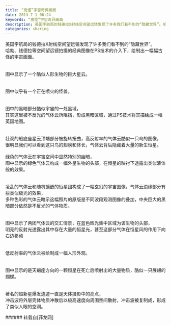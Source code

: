 ```yaml
---
title: “鬼怪”宇宙奇异画面
date: 2013-7-1 06:24
keywords: “鬼怪”宇宙奇异画面
description: 美国宇航局的钱德拉X射线空间望远镜发现了许多我们看不到的“隐藏世界”。哈勃、钱德拉等空间望远镜拍摄的经典图像在PS技术的介入下，绘制出一幅幅古怪的宇宙画面。图中显示了一个酷似人形生物的巨大星云。图中似乎有一个正在喷火的怪兽。图中的黑暗部分酷似宇宙的一处黑域，其实这里被不反光的气体云所阻挡，形成黑暗区域，通过PS技术将其描绘成一幅英国地图。壮观的船底座星云顶端部分被旋转扭曲，高反射率的气体云酷似一只鸟的图像，很明显我们可以看到这只鸟的翅膀和体长，气体云背后隐藏着大量的新生恒星。绿色的气体云在宇宙空间中显然特别的幽暗，图中显示的绿色气体云构成一幅外星生物的头部，在恒星的映衬下透露出类似液体般的效果。凌乱的气体云和随机镶嵌的恒星团构成了一幅玄幻的宇宙图像，气体云边缘部分有些类似极光的效果，多种色彩的气体云暗示这幅照片的原版是不同波段观测图像的叠加，中央巨大的黑暗部分依然是不反光的气体物质。图中显示了两团气体云的交汇情景，在蓝色辉光集中区域为该生物的头部，明亮的反射光透露出其中存在大量的恒星光，甚至这部分气体在恒星风的作用下向右边移动低反射率的气体云被绘制成一幅人形外观。图中显示的是天蝎座方向的一颗恒星在死亡后喷射出的大量物质，酷似一只展翅的蝴蝶。著名的超新星爆发遗迹一直是天体摄影中的亮点，冲击波将外层壳体物质冲散后以极高速度向周围空间散射，冲击波被复制成，形成了类似人眼的空洞。
categories: sharing
---
```

<td class="t_f" id="postmessage_13295">

美国宇航局的钱德拉X射线空间望远镜发现了许多我们看不到的“隐藏世界”。<br/>
哈勃、钱德拉等空间望远镜拍摄的经典图像在PS技术的介入下，绘制出一幅幅古怪的宇宙画面。<br/>
<br/>
<img alt="" border="0" class="zoom" data-cf-modified-cd3ef4df9e4ec6dca3024460-="" file="http://photos2.pix.ie/DB/A5/DBA53B4F1E6C4DBC9E8F12D34F54CF4B-0000361752-0003286146-00800L-03390515BE404EAB930034D3CB33E197.jpg" id="aimg_nPP51" lazyloadthumb="1" onclick="" onmouseover="" src="http://photos2.pix.ie/DB/A5/DBA53B4F1E6C4DBC9E8F12D34F54CF4B-0000361752-0003286146-00800L-03390515BE404EAB930034D3CB33E197.jpg"/><br/>
<br/>
图中显示了一个酷似人形生物的巨大星云。<br/>
<br/>
<img alt="" border="0" class="zoom" data-cf-modified-cd3ef4df9e4ec6dca3024460-="" file="http://photos4.pix.ie/C2/B4/C2B40871C7274FFC9FBDF78CEF23863F-0000361752-0003286145-00800L-B28E785A041E40488E4CAFB007B4FB91.jpg" id="aimg_I9on9" lazyloadthumb="1" onclick="" onmouseover="" src="http://photos4.pix.ie/C2/B4/C2B40871C7274FFC9FBDF78CEF23863F-0000361752-0003286145-00800L-B28E785A041E40488E4CAFB007B4FB91.jpg"/><br/>
<br/>
图中似乎有一个正在喷火的怪兽。<br/>
<br/>
<img alt="" border="0" class="zoom" data-cf-modified-cd3ef4df9e4ec6dca3024460-="" file="http://photos5.pix.ie/B4/B9/B4B9CA165E464A0BB90899B62DC7E55F-0000361752-0003286147-00800L-97606180F0AD471E83970554EBAAA715.jpg" id="aimg_uj8I1" lazyloadthumb="1" onclick="" onmouseover="" src="http://photos5.pix.ie/B4/B9/B4B9CA165E464A0BB90899B62DC7E55F-0000361752-0003286147-00800L-97606180F0AD471E83970554EBAAA715.jpg"/><br/>
<br/>
图中的黑暗部分酷似宇宙的一处黑域，<br/>
其实这里被不反光的气体云所阻挡，形成黑暗区域，通过PS技术将其描绘成一幅英国地图。<br/>
<br/>
<img alt="" border="0" class="zoom" data-cf-modified-cd3ef4df9e4ec6dca3024460-="" file="http://photos3.pix.ie/26/73/2673C8D957AD404AA7CEB3BA696BF4CC-0000361752-0003286144-00800L-ACAFAC254A3C45C8A7ECCBE0F5A4A910.jpg" id="aimg_oWM3N" lazyloadthumb="1" onclick="" onmouseover="" src="http://photos3.pix.ie/26/73/2673C8D957AD404AA7CEB3BA696BF4CC-0000361752-0003286144-00800L-ACAFAC254A3C45C8A7ECCBE0F5A4A910.jpg"/><br/>
<br/>
壮观的船底座星云顶端部分被旋转扭曲，高反射率的气体云酷似一只鸟的图像，<br/>
很明显我们可以看到这只鸟的翅膀和体长，气体云背后隐藏着大量的新生恒星。<br/>
<br/>
绿色的气体云在宇宙空间中显然特别的幽暗，<br/>
图中显示的绿色气体云构成一幅外星生物的头部，在恒星的映衬下透露出类似液体般的效果。<br/>
<br/>
<img alt="" border="0" class="zoom" data-cf-modified-cd3ef4df9e4ec6dca3024460-="" file="http://photos2.pix.ie/3E/0C/3E0C0920834A4369B7661BBA8D0F214F-0000361752-0003286143-00800L-DE2267C2C109432A8AAC7208296B24C9.jpg" id="aimg_FF8E9" lazyloadthumb="1" onclick="" onmouseover="" src="http://photos2.pix.ie/3E/0C/3E0C0920834A4369B7661BBA8D0F214F-0000361752-0003286143-00800L-DE2267C2C109432A8AAC7208296B24C9.jpg"/><br/>
<br/>
凌乱的气体云和随机镶嵌的恒星团构成了一幅玄幻的宇宙图像，气体云边缘部分有些类似极光的效果，<br/>
多种色彩的气体云暗示这幅照片的原版是不同波段观测图像的叠加，中央巨大的黑暗部分依然是不反光的气体物质。<br/>
<br/>
<img alt="" border="0" class="zoom" data-cf-modified-cd3ef4df9e4ec6dca3024460-="" file="http://photos4.pix.ie/9A/06/9A06BCA71B93437DBE6F51FF2E4E04E1-0000361752-0003286138-00800L-6A837E6D3C1F43BD87CC4C82E011D06D.jpg" id="aimg_M94fO" lazyloadthumb="1" onclick="" onmouseover="" src="http://photos4.pix.ie/9A/06/9A06BCA71B93437DBE6F51FF2E4E04E1-0000361752-0003286138-00800L-6A837E6D3C1F43BD87CC4C82E011D06D.jpg"/><br/>
<br/>
图中显示了两团气体云的交汇情景，在蓝色辉光集中区域为该生物的头部，<br/>
明亮的反射光透露出其中存在大量的恒星光，甚至这部分气体在恒星风的作用下向右边移动<br/>
<br/>
<img alt="" border="0" class="zoom" data-cf-modified-cd3ef4df9e4ec6dca3024460-="" file="http://photos4.pix.ie/04/F0/04F0A4AE35C842D186CD343138BDA523-0000361752-0003286139-00800L-D05CC8367C924C378FDA6137FDEED3B7.jpg" id="aimg_Z744W" lazyloadthumb="1" onclick="" onmouseover="" src="http://photos4.pix.ie/04/F0/04F0A4AE35C842D186CD343138BDA523-0000361752-0003286139-00800L-D05CC8367C924C378FDA6137FDEED3B7.jpg"/><br/>
<br/>
低反射率的气体云被绘制成一幅人形外观。<br/>
<br/>
<img alt="" border="0" class="zoom" data-cf-modified-cd3ef4df9e4ec6dca3024460-="" file="http://photos3.pix.ie/5E/E6/5EE63FA687E546E3B2D185C02CE49CCC-0000361752-0003286141-00800L-B042003329F64313A18A830A58D4C368.jpg" id="aimg_r9DjH" lazyloadthumb="1" onclick="" onmouseover="" src="http://photos3.pix.ie/5E/E6/5EE63FA687E546E3B2D185C02CE49CCC-0000361752-0003286141-00800L-B042003329F64313A18A830A58D4C368.jpg"/><br/>
<br/>
图中显示的是天蝎座方向的一颗恒星在死亡后喷射出的大量物质，酷似一只展翅的蝴蝶。<br/>
<br/>
<img alt="" border="0" class="zoom" data-cf-modified-cd3ef4df9e4ec6dca3024460-="" file="http://photos2.pix.ie/4B/16/4B16A2701B414839A03856BDDD341BB8-0000361752-0003286142-00800L-5F24808A426640D8AB4C191EBA6D93AC.jpg" id="aimg_qU74I" lazyloadthumb="1" onclick="" onmouseover="" src="http://photos2.pix.ie/4B/16/4B16A2701B414839A03856BDDD341BB8-0000361752-0003286142-00800L-5F24808A426640D8AB4C191EBA6D93AC.jpg"/><br/>
<br/>
著名的超新星爆发遗迹一直是天体摄影中的亮点，<br/>
冲击波将外层壳体物质冲散后以极高速度向周围空间散射，冲击波被复制成，形成了类似人眼的空洞。<br/>
</td>
###### 转载自[菲龙网]